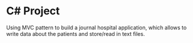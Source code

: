 # C# Project
Using MVC pattern to build a journal hospital application, which allows to write data about the patients and store/read in text files.